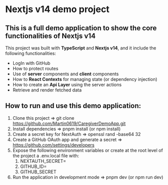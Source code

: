 # Nextjs v14 demo project

## This is a full demo application to show the core functionalities of Nextjs v14

This project was built with **TypeScript** and **Nextjs v14**, and it include the following functionalities:

- LogIn with GitHub
- How to protect routes
- Use of **server** components and **client** components
- How to **React Contexts** for managing state (or dependency injection)
- How to create an **Api Layer** using the server actions
- Retrieve and render fetched data

## How to run and use this demo application:

1. Clone this project => git clone https://github.com/Martin0619/CaregiverDemoApp.git
2. Install dependencies => pnpm install (or npm install)
3. Create a secret key for NextAuth => openssl rand -base64 32
4. Create a GitHub OAuth app and generate a secret => https://github.com/settings/developers
5. Expose the following environment variables or create at the root level of the project a .env.local file with:
   1. NEXTAUTH_SECRET=
   2. GITHUB_ID=
   3. GITHUB_SECRET
6. Run the application in development mode => pnpm dev (or npm run dev)
